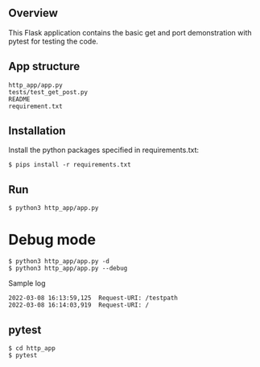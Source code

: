 ## Overview

This Flask application contains the basic  get and port demonstration with pytest for testing the code.

## App structure


```
http_app/app.py
tests/test_get_post.py
README
requirement.txt
```

## Installation
Install the python packages specified in requirements.txt:

```
$ pips install -r requirements.txt
```

## Run 

```
$ python3 http_app/app.py
```
# Debug mode
```
$ python3 http_app/app.py -d
$ python3 http_app/app.py --debug
```
Sample log
```
2022-03-08 16:13:59,125  Request-URI: /testpath
2022-03-08 16:14:03,919  Request-URI: /
```

## pytest

```
$ cd http_app
$ pytest
```
